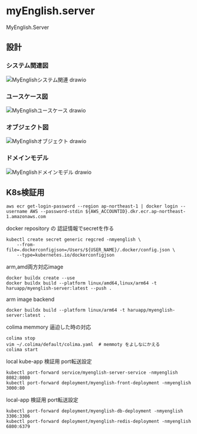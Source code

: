 # myEnglish.server
MyEnglish.Server

## 設計


### システム関連図
![MyEnglishシステム関連 drawio](https://github.com/user-attachments/assets/00126fa1-37d4-4219-b5be-d14c037ffdb5)

### ユースケース図
![MyEnglishユースケース drawio](https://github.com/user-attachments/assets/be3442c3-d2d3-4e3a-8019-96aff34f9de0)

### オブジェクト図
![MyEnglishオブジェクト drawio](https://github.com/user-attachments/assets/09be72d8-9bbe-41f7-9f2f-1b36ac9bfd47)

### ドメインモデル
![MyEnglishドメインモデル drawio](https://github.com/user-attachments/assets/b9e108db-c0dd-4aa7-9c1a-6dde4803103e)

## K8s検証用

```shell
aws ecr get-login-password --region ap-northeast-1 | docker login --username AWS --password-stdin ${AWS_ACCOUNTID}.dkr.ecr.ap-northeast-1.amazonaws.com
```

docker repository の 認証情報でsecretを作る
```shell
kubectl create secret generic regcred -nmyenglish \
    --from-file=.dockerconfigjson=/Users/${USER_NAME}/.docker/config.json \
    --type=kubernetes.io/dockerconfigjson
```

arm,amd両方対応image
```shell
docker buildx create --use 
docker buildx build --platform linux/amd64,linux/arm64 -t haruapp/myenglish-server:latest --push .
```

arm image backend
```shell
docker buildx build --platform linux/arm64 -t haruapp/myenglish-server:latest . 
```


colima memmory 逼迫した時の対応
```shell
colima stop
vim ~/.colima/default/colima.yaml  # memmoty をよしなにかえる
colima start
```

local kube-app 検証用 port転送設定
```shell
kubectl port-forward service/myenglish-server-service -nmyenglish  8082:8080
kubectl port-forward deployment/myenglish-front-deployment -nmyenglish  3000:80
```

local-app 検証用 port転送設定
```shell
kubectl port-forward deployment/myenglish-db-deployment -nmyenglish  3306:3306
kubectl port-forward deployment/myenglish-redis-deployment -nmyenglish  6800:6379
```

